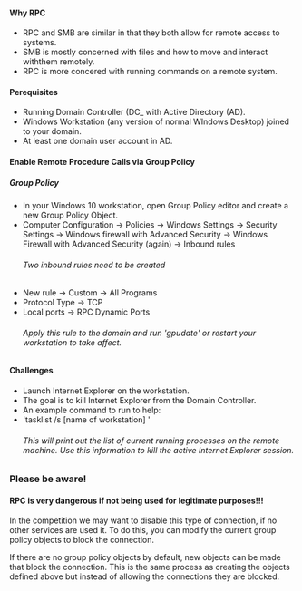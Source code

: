 <h4> Why RPC </h4>
<ul>
  <li> RPC and SMB are similar in that they both allow for remote access to systems. </li>
  <li> SMB is mostly concerned with files and how to move and interact withthem remotely. </li>
  <li> RPC is more concered with running commands on a remote system.</li>
</ul>
<h4> Perequisites </h4>
<ul>
  <li> Running Domain Controller (DC_ with Active Directory (AD).</li>
  <li> Windows Workstation (any version of normal WIndows Desktop) joined to your domain. </li>
  <li> At least one domain user account in AD. </li>
  </ul>
  
  <h4> Enable Remote Procedure Calls via Group Policy </h4>
      <h5> Group Policy </h5>
        <ul> 
        <li> In your Windows 10 workstation, open Group Policy editor and create a new Group Policy Object. </li>
        <li> Computer Configuration -> Policies -> Windows Settings -> Security Settings -> 
        Windows firewall with Advanced Security -> Windows Firewall with Advanced Security (again) ->
        Inbound rules </li>
        <h6> Two inbound rules need to be created </h6>
        <li> New rule -> Custom -> All Programs </li>
        <li> Protocol Type -> TCP </li>
        <li> Local ports -> RPC Dynamic Ports </li>
        <h6> Apply this rule to the domain and run 'gpudate' or restart your workstation to take affect.</h6>
        </ul>
  <h4> Challenges </h4>
  <ul> 
      <li> Launch Internet Explorer on the workstation. </li>
      <li> The goal is to kill Internet Explorer from the Domain Controller. </li>
      <li> An example command to run to help: </li>
      <li> 'tasklist /s [name of workstation] '</li>
      <h6> This will print out the list of current running processes on the remote machine.
      Use this information to kill the active Internet Explorer session. </h6>
  </ul>
  <h3> Please be aware! </h3>
  <h4> RPC is very dangerous if not being used for legitimate purposes!!! </h4>
  <p> In the competition we may want to disable this type of connection, if no other services are used it.
  To do this, you can modify the current group policy objects to block the connection.</p>
  <p> If there are no group policy objects by default, new objects can be made that block the connection.
  This is the same process as creating the objects defined above but instead of allowing the connections they are blocked. </p>

